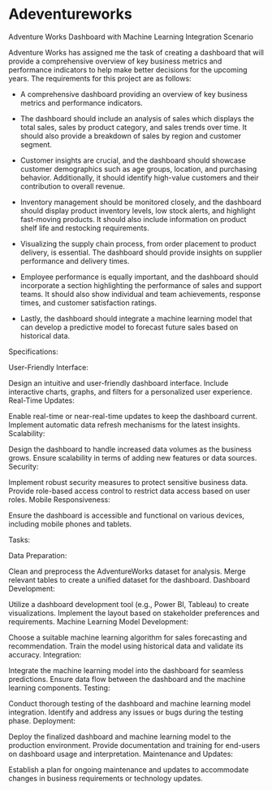 # Adeventureworks
Adventure Works Dashboard with Machine Learning Integration
Scenario 

Adventure Works has assigned me the task of creating a dashboard that will provide a comprehensive overview of key business metrics and performance indicators to help make better decisions for the upcoming years. The requirements for this project are as follows:


- A comprehensive dashboard providing an overview of key business metrics and performance indicators.

- The dashboard should include an analysis of sales which displays the total sales, sales by product category, and sales trends over time. It should also provide a     breakdown of sales by region and customer segment.

- Customer insights are crucial, and the dashboard should showcase customer demographics such as age groups, location, and purchasing behavior. Additionally, it should identify high-value customers and their contribution to overall revenue.

- Inventory management should be monitored closely, and the dashboard should display product inventory levels, low stock alerts, and highlight fast-moving products. It should also include information on product shelf life and restocking requirements.

- Visualizing the supply chain process, from order placement to product delivery, is essential. The dashboard should provide insights on supplier performance and delivery times.

- Employee performance is equally important, and the dashboard should incorporate a section highlighting the performance of sales and support teams. It should also show individual and team achievements, response times, and customer satisfaction ratings.

- Lastly, the dashboard should integrate a machine learning model that can develop a predictive model to forecast future sales based on historical data.






Specifications:

User-Friendly Interface:

Design an intuitive and user-friendly dashboard interface.
Include interactive charts, graphs, and filters for a personalized user experience.
Real-Time Updates:

Enable real-time or near-real-time updates to keep the dashboard current.
Implement automatic data refresh mechanisms for the latest insights.
Scalability:

Design the dashboard to handle increased data volumes as the business grows.
Ensure scalability in terms of adding new features or data sources.
Security:

Implement robust security measures to protect sensitive business data.
Provide role-based access control to restrict data access based on user roles.
Mobile Responsiveness:

Ensure the dashboard is accessible and functional on various devices, including mobile phones and tablets.

Tasks:

Data Preparation:

Clean and preprocess the AdventureWorks dataset for analysis.
Merge relevant tables to create a unified dataset for the dashboard.
Dashboard Development:

Utilize a dashboard development tool (e.g., Power BI, Tableau) to create visualizations.
Implement the layout based on stakeholder preferences and requirements.
Machine Learning Model Development:

Choose a suitable machine learning algorithm for sales forecasting and recommendation.
Train the model using historical data and validate its accuracy.
Integration:

Integrate the machine learning model into the dashboard for seamless predictions.
Ensure data flow between the dashboard and the machine learning components.
Testing:

Conduct thorough testing of the dashboard and machine learning model integration.
Identify and address any issues or bugs during the testing phase.
Deployment:

Deploy the finalized dashboard and machine learning model to the production environment.
Provide documentation and training for end-users on dashboard usage and interpretation.
Maintenance and Updates:

Establish a plan for ongoing maintenance and updates to accommodate changes in business requirements or technology updates.